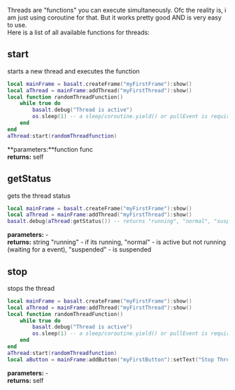 Threads are "functions" you can execute simultaneously. Ofc the reality is, i am just using coroutine for that. But it works pretty good AND is very easy to use.
<br>
Here is a list of all available functions for threads: <br>

## start
starts a new thread and executes the function
```lua
local mainFrame = basalt.createFrame("myFirstFrame"):show()
local aThread = mainFrame:addThread("myFirstThread"):show()
local function randomThreadFunction()
    while true do
        basalt.debug("Thread is active")
        os.sleep(1) -- a sleep/coroutine.yield() or pullEvent is required otherwise we will never come back to the main program (error)
    end
end
aThread:start(randomThreadfunction)
```
**parameters:**function func<br>
**returns:** self<br>

## getStatus
gets the thread status
```lua
local mainFrame = basalt.createFrame("myFirstFrame"):show()
local aThread = mainFrame:addThread("myFirstThread"):show()
basalt.debug(aThread:getStatus()) -- returns "running", "normal", "suspended" or "dead" 
```
**parameters:** -<br>
**returns:** string "running" - if its running, "normal" - is active but not running (waiting for a event), "suspended" - is suspended<br>

## stop
stops the thread
```lua
local mainFrame = basalt.createFrame("myFirstFrame"):show()
local aThread = mainFrame:addThread("myFirstThread"):show()
local function randomThreadFunction()
    while true do
        basalt.debug("Thread is active")
        os.sleep(1) -- a sleep/coroutine.yield() or pullEvent is required otherwise we will never come back to the main program (error)
    end
end
aThread:start(randomThreadfunction)
local aButton = mainFrame:addButton("myFirstButton"):setText("Stop Thread"):onClick(function() aThread:stop() end):show()

```
**parameters:** -<br>
**returns:** self<br>